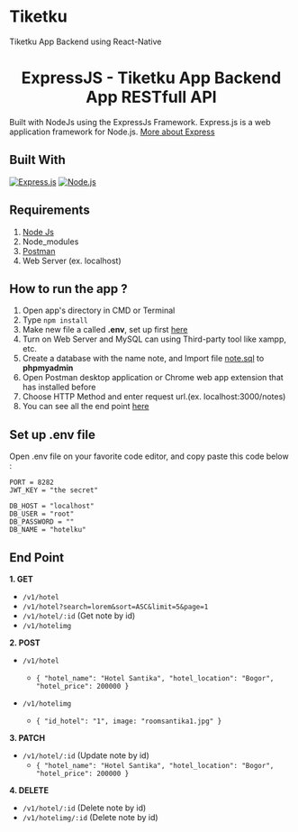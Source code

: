 # Tiketku
Tiketku App Backend using React-Native

<h1 align="center">ExpressJS - Tiketku App Backend App RESTfull API</h1>

Built with NodeJs using the ExpressJs Framework.
Express.js is a web application framework for Node.js. [More about Express](https://en.wikipedia.org/wiki/Express.js)
## Built With
[![Express.js](https://img.shields.io/badge/Express.js-4.x-orange.svg?style=rounded-square)](https://expressjs.com/en/starter/installing.html)
[![Node.js](https://img.shields.io/badge/Node.js-v.10.16-green.svg?style=rounded-square)](https://nodejs.org/)

## Requirements
1. <a href="https://nodejs.org/en/download/">Node Js</a>
2. Node_modules
3. <a href="https://www.getpostman.com/">Postman</a>
4. Web Server (ex. localhost)

## How to run the app ?
1. Open app's directory in CMD or Terminal
2. Type `npm install`
3. Make new file a called **.env**, set up first [here](#set-up-env-file)
4. Turn on Web Server and MySQL can using Third-party tool like xampp, etc.
5. Create a database with the name note, and Import file [note.sql](note.sql) to **phpmyadmin**
6. Open Postman desktop application or Chrome web app extension that has installed before
7. Choose HTTP Method and enter request url.(ex. localhost:3000/notes)
8. You can see all the end point [here](#end-point)

## Set up .env file
Open .env file on your favorite code editor, and copy paste this code below :
```
PORT = 8282
JWT_KEY = "the secret"

DB_HOST = "localhost"
DB_USER = "root"
DB_PASSWORD = ""
DB_NAME = "hotelku"
```

## End Point
**1. GET**
* `/v1/hotel`
* `/v1/hotel?search=lorem&sort=ASC&limit=5&page=1`
* `/v1/hotel/:id` (Get note by id)
* `/v1/hotelimg`


**2. POST**
* `/v1/hotel`
    * ``` { "hotel_name": "Hotel Santika", "hotel_location": "Bogor", "hotel_price": 200000 } ```

* `/v1/hotelimg`
    * ``` { "id_hotel": "1", image: "roomsantika1.jpg" } ```

**3. PATCH**
* `/v1/hotel/:id` (Update note by id)
   * ``` { "hotel_name": "Hotel Santika", "hotel_location": "Bogor", "hotel_price": 200000 } ```

**4. DELETE**
* `/v1/hotel/:id` (Delete note by id)
* `/v1/hotelimg/:id` (Delete note by id)
